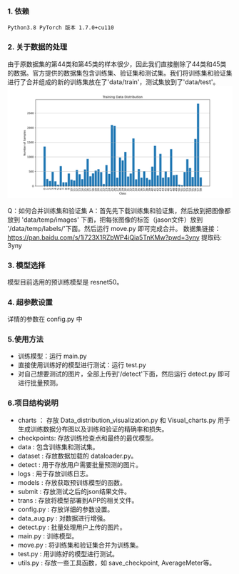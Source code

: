 ### 1. 依赖

    Python3.8 PyTorch 版本 1.7.0+cu110

### 2. 关于数据的处理

由于原数据集的第44类和第45类的样本很少，因此我们直接删除了44类和45类的数据。官方提供的数据集包含训练集、验证集和测试集。我们将训练集和验证集进行了合并组成的新的训练集放在了'data/train'，测试集放到了'data/test'。
![数据分布](./charts/data_distribution.png)

Q：如何合并训练集和验证集
A：首先先下载训练集和验证集，然后放到把图像都放到 'data/temp/images' 下面，把每张图像的标签（jason文件）放到 '/data/temp/labels/'下面。然后运行 move.py 即可完成合并。
数据集链接：https://pan.baidu.com/s/1i723X1RZbWP4iQia5TnKMw?pwd=3yny 提取码: 3yny 


### 3. 模型选择

模型目前选用的预训练模型是 resnet50。

### 4. 超参数设置

详情的参数在 config.py 中

### 5.使用方法

- 训练模型：运行 main.py
- 直接使用训练好的模型进行测试：运行 test.py
- 对自己想要测试的图片，全部上传到'/detect'下面，然后运行 detect.py 即可进行批量预测。

### 6.项目结构说明

- charts ： 存放 Data_distribution_visualization.py 和 Visual_charts.py 用于生成训练数据分布图以及训练和验证的精确率和损失。
- checkpoints: 存放训练检查点和最终的最优模型。
- data : 包含训练集和测试集。
- dataset : 存放数据加载的 dataloader.py。
- detect : 用于存放用户需要批量预测的图片。
- logs : 用于存放训练日志。
- models : 存放获取预训练模型的函数。
- submit : 存放测试之后的json结果文件。
- trans : 存放将模型部署到APP的相关文件。
- config.py : 存放详细的参数设置。
- data_aug.py : 对数据进行增强。
- detect.py : 批量处理用户上传的图片。
- main.py : 训练模型。
- move.py : 将训练集和验证集合并为训练集。
- test.py : 用训练好的模型进行测试。
- utils.py : 存放一些工具函数，如 save_checkpoint, AverageMeter等。